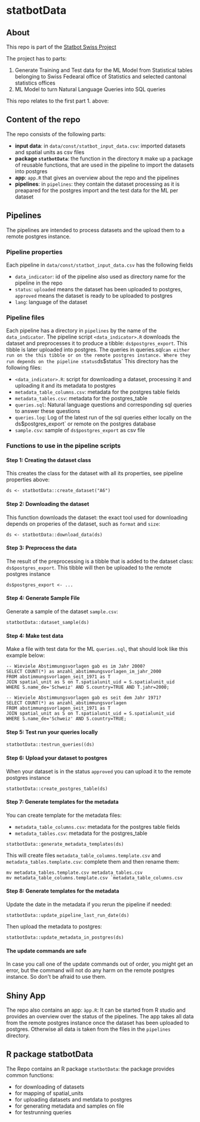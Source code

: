 # statbotData

## About
This repo is part of the [Statbot Swiss Project](https://www.bfs.admin.ch/bfs/de/home/dscc/blog/2023-02-statbot.html)

The project has to parts: 
1. Generate Training and Test data for the ML Model from Statistical tables belonging to Swiss Fedearal office of Statistics and selected cantonal statistics offices
2. ML Model to turn Natural Language Queries into SQL queries

This repo relates to the first part 1. above:

## Content of the repo

The repo consists of the following parts:
- **input data**: in `data/const/statbot_input_data.csv`: imported datasets and spatial units as csv files
- **package `statbotData`**: the function in the directory `R` make up a package of reusable functions, that are used in the pipeline to import the datasets into postgres 
- **app**: `app.R` that gives an overview about the repo and the pipelines
- **pipelines**: in `pipelines`: they contain the dataset processing as it is preapared for the postgres import and the test data for the ML per dataset

## Pipelines

The pipelines are intended to process datasets and the upload them to a remote postgres instance.

### Pipeline properties

Each pipeline in `data/const/statbot_input_data.csv` has the following fields
- `data_indicator`: id of the pipeline also used as directory name for the pipeline in the repo
- `status`: `uploaded` means the dataset has been uploaded to postgres, `approved` means the dataset is ready to be uploaded to postgres
- `lang`: language of the dataset

### Pipeline files

Each pipeline has a directory in `pipelines` by the name of the `data_indicator`. The pipeline script `<data_indicator>.R` downloads the dataset and preprocesses it to produce a tibble: `ds$postgres_export`. This tibble is later uploaded into postgres. 
The queries in queries.sql` can either run on the this tibble or on the remote postgres instance. Where they run depends on the pipeline status `ds$status`
This directory has the following files:
- `<data_indicator>.R`: script for downloading a dataset, processing it and uploading it and its metadata to postgres
- `metadata_table_columns.csv`: metadata for the postgres table fields
- `metadata_tables.csv`: metadata for the postgres_table
- `queries.sql`: Natural language questions and corresponding sql queries to answer these questions
- `queries.log`: Log of the latest run of the sql queries either locally on the ds$postgres_export` or remote on the postgres database
- `sample.csv`: sample of `ds$postgres_export` as csv file

### Functions to use in the pipeline scripts

#### Step 1: Creating the dataset class

This creates the class for the dataset with all its properties, see pipeline properties above:
```
ds <- statbotData::create_dataset("A6")
```

#### Step 2: Downloading the dataset

This function downloads the dataset: the exact tool used for downloading depends on properies of the dataset, such as 
`format` and `size`:

```
ds <- statbotData::download_data(ds)
```

#### Step 3: Preprocess the data

The result of the preprocessing is a tibble that is added to the dataset class: `ds$postgres_export`.
This tibble will then be uploaded to the remote postgres instance

```
ds$postgres_export <- ...
```

#### Step 4: Generate Sample File

Generate a sample of the dataset `sample.csv`: 

```
statbotData::dataset_sample(ds)
```

#### Step 4: Make test data

Make a file with test data for the ML `queries.sql`, that should look like this 
example below:

```
-- Wieviele Abstimmungsvorlagen gab es im Jahr 2000?
SELECT COUNT(*) as anzahl_abstimmungsvorlagen_im_jahr_2000
FROM abstimmungsvorlagen_seit_1971 as T
JOIN spatial_unit as S on T.spatialunit_uid = S.spatialunit_uid
WHERE S.name_de='Schweiz' AND S.country=TRUE AND T.jahr=2000;

-- Wieviele Abstimmungsvorlagen gab es seit dem Jahr 1971?
SELECT COUNT(*) as anzahl_abstimmungsvorlagen
FROM abstimmungsvorlagen_seit_1971 as T
JOIN spatial_unit as S on T.spatialunit_uid = S.spatialunit_uid
WHERE S.name_de='Schweiz' AND S.country=TRUE;
```

#### Step 5: Test run your queries locally

```
statbotData::testrun_queries((ds)
```

#### Step 6: Upload your dataset to postgres

When your dataset is in the status `approved` you can upload it to the remote
postgres instance

```
statbotData::create_postgres_table(ds)
```

#### Step 7: Generate templates for the metadata

You can create template for the metadata files:
- `metadata_table_columns.csv`: metadata for the postgres table fields
- `metadata_tables.csv`: metadata for the postgres_table

```
statbotData::generate_metadata_templates(ds)
```

This will create files `metadata_table_columns.template.csv` and 
`metadata_tables.template.csv`: complete them and then rename them: 

```
mv metadata_tables.template.csv metadata_tables.csv
mv metadata_table_columns.template.csv `metadata_table_columns.csv
```

#### Step 8: Generate templates for the metadata

Update the date in the metadata if you rerun the pipeline if needed:

```
statbotData::update_pipeline_last_run_date(ds)
```

Then upload the metadata to postgres: 


```
statbotData::update_metadata_in_postgres(ds)
```

#### The update commands are safe

In case you call one of the update commands out of order, you might get an 
error, but the command will not do any harm on the remote postgres instance. 
So don't be afraid to use them.

## Shiny App

The repo also contains an app: `àpp.R`:
It can be started from R studio and provides an overview over the status of the pipelines. 
The app takes all data from the remote postgres instance once the dataset has been uploaded
to postgres. Otherwise all data is taken from the files in the `pipelines` directory.

## R package statbotData

The Repo contains an R package `statbotData`: the package provides common functions:
- for downloading of datasets
- for mapping of spatial_units
- for uploading datasets and metdata to postgres
- for generating metadata and samples on file
- for testrunning queries
